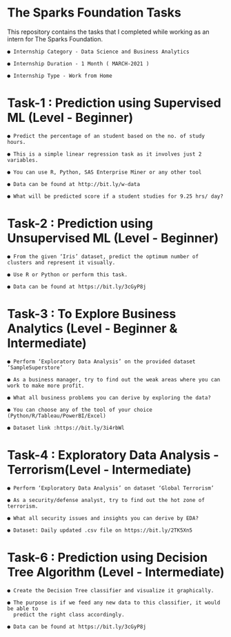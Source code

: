 # The Sparks Foundation Tasks
This repository contains the tasks that I completed while working as an intern for The Sparks Foundation.

    ● Internship Category - Data Science and Business Analytics
  
    ● Internship Duration - 1 Month ( MARCH-2021 )
  
    ● Internship Type - Work from Home

# Task-1 : Prediction using Supervised ML (Level - Beginner)

    ● Predict the percentage of an student based on the no. of study hours.

    ● This is a simple linear regression task as it involves just 2 variables.

    ● You can use R, Python, SAS Enterprise Miner or any other tool

    ● Data can be found at http://bit.ly/w-data

    ● What will be predicted score if a student studies for 9.25 hrs/ day?
    
# Task-2 : Prediction using Unsupervised ML (Level - Beginner)

    ● From the given ‘Iris’ dataset, predict the optimum number of clusters and represent it visually.

    ● Use R or Python or perform this task.

    ● Data can be found at https://bit.ly/3cGyP8j    

# Task-3 : To Explore Business Analytics (Level - Beginner & Intermediate)

    ● Perform ‘Exploratory Data Analysis’ on the provided dataset ‘SampleSuperstore’

    ● As a business manager, try to find out the weak areas where you can work to make more profit.

    ● What all business problems you can derive by exploring the data?

    ● You can choose any of the tool of your choice (Python/R/Tableau/PowerBI/Excel)

    ● Dataset link :https://bit.ly/3i4rbWl
    
# Task-4 : Exploratory Data Analysis - Terrorism(Level - Intermediate)

    ● Perform ‘Exploratory Data Analysis’ on dataset ‘Global Terrorism’

    ● As a security/defense analyst, try to find out the hot zone of terrorism.

    ● What all security issues and insights you can derive by EDA?

    ● Dataset: Daily updated .csv file on https://bit.ly/2TK5Xn5    
    
# Task-6 : Prediction using Decision Tree Algorithm (Level - Intermediate)

    ● Create the Decision Tree classifier and visualize it graphically.

    ● The purpose is if we feed any new data to this classifier, it would be able to
      predict the right class accordingly.

    ● Data can be found at https://bit.ly/3cGyP8j       
